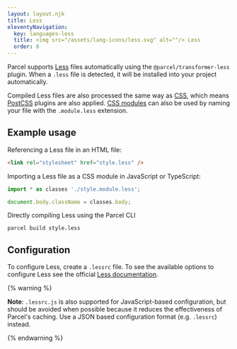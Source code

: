 ```yaml
---
layout: layout.njk
title: Less
eleventyNavigation:
  key: languages-less
  title: <img src="/assets/lang-icons/less.svg" alt=""/> Less
  order: 8
---
```


Parcel supports [Less](https://lesscss.org/) files automatically using the `@parcel/transformer-less` plugin. When a `.less` file is detected, it will be installed into your project automatically.

Compiled Less files are also processed the same way as [CSS](/languages/css/), which means [PostCSS](/languages/css/#postcss) plugins are also applied. [CSS modules](/languages/css/#css-modules) can also be used by naming your file with the `.module.less` extension.

## Example usage

Referencing a Less file in an HTML file:

```html
<link rel="stylesheet" href="style.less" />
```

Importing a Less file as a CSS module in JavaScript or TypeScript:

```js
import * as classes './style.module.less';

document.body.className = classes.body;
```

Directly compiling Less using the Parcel CLI

```
parcel build style.less
```

## Configuration

To configure Less, create a `.lessrc` file. To see the available options to configure Less see the official [Less documentation](http://lesscss.org/usage/#less-options).

{% warning %}

**Note**: `.lessrc.js` is also supported for JavaScript-based configuration, but should be avoided when possible because it reduces the effectiveness of Parcel's caching. Use a JSON based configuration format (e.g. `.lessrc`) instead.

{% endwarning %}
